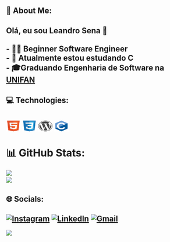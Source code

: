 ## 💫 About Me:
## Olá, eu sou Leandro Sena 🤙<br><br>- 👨‍💻 Beginner Software Engineer </br>- 🌱 Atualmente estou estudando C</br>- 🎓Graduando Engenharia de Software na <a href="https://unifan.net.br/">UNIFAN</a>

## 💻 Technologies:
<div style="display: inline_block"><br>
  <img align="center" alt="Leo-HTML" height="30" width="40" src="https://raw.githubusercontent.com/devicons/devicon/master/icons/html5/html5-original.svg">
  <img align="center" alt="Leo-CSS" height="30" width="40" src="https://raw.githubusercontent.com/devicons/devicon/master/icons/css3/css3-original.svg">
  <img align="center" alt="Leo-WordPress" height="30" width="40" src="https://raw.githubusercontent.com/devicons/devicon/master/icons/wordpress/wordpress-plain.svg">
  <img align="center" alt="Rafa-Csharp" height="30" width="40" src="https://raw.githubusercontent.com/devicons/devicon/master/icons/c/c-original.svg">
</div>

# 📊 GitHub Stats:
<a href="https://github.com/Leozz7">![](https://github-readme-stats.vercel.app/api?username=Leozz7&theme=dark&hide_border=false&include_all_commits=false&count_private=false)</a> <br>
<a href="https://github.com/Leozz7">![](https://github-readme-stats.vercel.app/api/top-langs/?username=Leozz7&theme=dark&hide_border=false&include_all_commits=false&count_private=false&layout=compact)</a>

##

## 🌐 Socials:
[![Instagram](https://img.shields.io/badge/Instagram-%23E4405F.svg?logo=Instagram&logoColor=white)](https://instagram.com/leoz.sena) [![LinkedIn](https://img.shields.io/badge/LinkedIn-%230077B5.svg?logo=linkedin&logoColor=white)](https://linkedin.com/in/leandrosena7) [![Gmail](https://img.shields.io/badge/Gmail-%23E4405F.svg?logo=Gmail&logoColor=white)](mailto:senaleandro@hotmail.com) 
---
[![](https://visitcount.itsvg.in/api?id=Leozz7&icon=0&color=0)](https://visitcount.itsvg.in)



  
